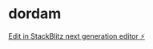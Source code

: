 # dordam

[Edit in StackBlitz next generation editor ⚡️](https://stackblitz.com/~/github.com/MehmetFaahem/dordam)